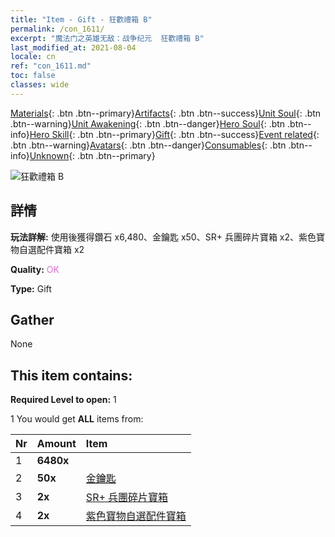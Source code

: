```yaml
---
title: "Item - Gift - 狂歡禮箱 B"
permalink: /con_1611/
excerpt: "魔法门之英雄无敌：战争纪元  狂歡禮箱 B"
last_modified_at: 2021-08-04
locale: cn
ref: "con_1611.md"
toc: false
classes: wide
---
```

 [Materials](/ItemsCN/){: .btn .btn--primary}[Artifacts](/ItemsCN/Artifacts/){: .btn .btn--success}[Unit Soul](/ItemsCN/UnitSoul/){: .btn .btn--warning}[Unit Awakening](/ItemsCN/UnitAwakening/){: .btn .btn--danger}[Hero Soul](/ItemsCN/HeroSoul/){: .btn .btn--info}[Hero Skill](/ItemsCN/HeroSkill/){: .btn .btn--primary}[Gift](/ItemsCN/Gift/){: .btn .btn--success}[Event related](/ItemsCN/Events/){: .btn .btn--warning}[Avatars](/ItemsCN/Avatars/){: .btn .btn--danger}[Consumables](/ItemsCN/Consumables/){: .btn .btn--info}[Unknown](/ItemsCN/Unknown/){: .btn .btn--primary}

 ![狂歡禮箱 B](/images/t/i_907227.png)

## 詳情
 **玩法詳解:** 使用後獲得鑽石 x6,480、金鑰匙 x50、SR+ 兵團碎片寶箱 x2、紫色寶物自選配件寶箱 x2

 **Quality:** <span style="color: #DA70D6">OK</span>

 **Type:** Gift

## Gather

  None

## This item contains:

 **Required Level to open:** 1

 1 You would get **ALL** items  from:

  | Nr | Amount |     Item    |
  |:---|:-------|:------------|
  | 1 |  **6480x** | <i class="fas fa-gem"/> |  | 
  | 2 |  **50x** | [金鑰匙](/cn/Items/con_783/) |  | 
  | 3 |  **2x** | [SR+ 兵團碎片寶箱](/cn/Items/con_1598/) |  | 
  | 4 |  **2x** | [紫色寶物自選配件寶箱](/cn/Items/con_1612/) |  | 

